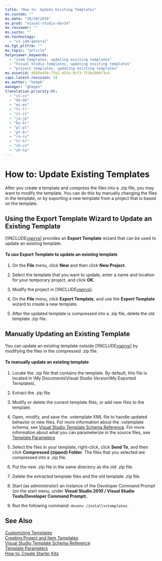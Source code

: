 ```yaml
---
title: "How to: Update Existing Templates"
ms.custom: ""
ms.date: "10/20/2016"
ms.prod: "visual-studio-dev14"
ms.reviewer: ""
ms.suite: ""
ms.technology: 
  - "vs-ide-general"
ms.tgt_pltfrm: ""
ms.topic: "article"
helpviewer_keywords: 
  - "item templates, updating existing templates"
  - "Visual Studio templates, updating existing templates"
  - "project templates, updating existing templates"
ms.assetid: d585e45b-7fe2-45fa-9cf3-7f2bc060f3c4
caps.latest.revision: 19
ms.author: "kempb"
manager: "ghogen"
translation.priority.ht: 
  - "cs-cz"
  - "de-de"
  - "es-es"
  - "fr-fr"
  - "it-it"
  - "ja-jp"
  - "ko-kr"
  - "pl-pl"
  - "pt-br"
  - "ru-ru"
  - "tr-tr"
  - "zh-cn"
  - "zh-tw"
---
```

# How to: Update Existing Templates
After you create a template and compress the files into a .zip file, you may want to modify the template. You can do this by manually changing the files in the template, or by exporting a new template from a project that is based on the template.  
  
## Using the Export Template Wizard to Update an Existing Template  
 [!INCLUDE[vsprvs](../code-quality/includes/vsprvs_md.md)] provides an **Export Template** wizard that can be used to update an existing template.  
  
#### To use Export Template to update an existing template  
  
1.  On the **File** menu, click **New** and then click **New Project**.  
  
2.  Select the template that you want to update, enter a name and location for your temporary project, and click **OK**.  
  
3.  Modify the project in [!INCLUDE[vsprvs](../code-quality/includes/vsprvs_md.md)].  
  
4.  On the **File** menu, click **Export Template**, and use the **Export Template** wizard to create a new template.  
  
5.  After the updated template is compressed into a .zip file, delete the old template .zip file.  
  
## Manually Updating an Existing Template  
 You can update an existing template outside [!INCLUDE[vsprvs](../code-quality/includes/vsprvs_md.md)] by modifying the files in the compressed .zip file.  
  
#### To manually update an existing template  
  
1.  Locate the .zip file that contains the template. By default, this file is located in \My Documents\Visual Studio *Version*\My Exported Templates\\.  
  
2.  Extract the .zip file.  
  
3.  Modify or delete the current template files, or add new files to the template.  
  
4.  Open, modify, and save the .vstemplate XML file to handle updated behavior or new files. For more information about the .vstemplate schema, see [Visual Studio Template Schema Reference](../extensibility/visual-studio-template-schema-reference.md). For more information about what you can parameterize in the source files, see [Template Parameters](../ide/template-parameters.md)  
  
5.  Select the files in your template, right-click, click **Send To**, and then click **Compressed (zipped) Folder**. The files that you selected are compressed into a .zip file.  
  
6.  Put the new .zip file in the same directory as the old .zip file.  
  
7.  Delete the extracted template files and the old template .zip file.  
  
8.  Start (as administrator) an instance of the Developer Command Prompt (on the start menu, under **Visual Studio 2010 / Visual Studio Tools/Developer Command Prompt**).  
  
9. Run the following command: `devenv /installvstemplates`.  
  
## See Also  
 [Customizing Templates](../ide/customizing-project-and-item-templates.md)   
 [Creating Project and Item Templates](../ide/creating-project-and-item-templates.md)   
 [Visual Studio Template Schema Reference](../extensibility/visual-studio-template-schema-reference.md)   
 [Template Parameters](../ide/template-parameters.md)   
 [How to: Create Starter Kits](../ide/how-to--create-starter-kits.md)